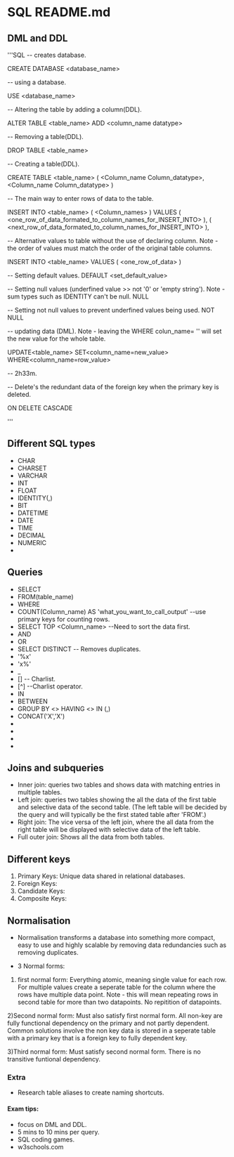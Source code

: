 # SQL README.md

## DML and DDL
'''SQL
-- creates database.

CREATE DATABASE <database_name>

-- using a database.

USE <database_name>

-- Altering the table by adding a column(DDL).

ALTER TABLE <table_name>
ADD <column_name datatype>

-- Removing a table(DDL).

DROP TABLE <table_name>

-- Creating a table(DDL).

CREATE TABLE <table_name>
(
    <Column_name Column_datatype>,
    <Column_name Column_datatype>
)

-- The main way to enter rows of data to the table.

INSERT INTO <table_name>
(
  <Column_names>
)
VALUES
(
  <one_row_of_data_formated_to_column_names_for_INSERT_INTO>
),
(
  <next_row_of_data_formated_to_column_names_for_INSERT_INTO>
),

-- Alternative values to table without the use of declaring column. Note - the order of values must match the order of the original table columns.

INSERT INTO <table_name>
VALUES
(
  <one_row_of_data>
)

-- Setting default values.
DEFAULT <set_default_value>

-- Setting null values (underfined value >> not '0' or 'empty string'). Note - sum types such as IDENTITY can't be null.
NULL

-- Setting not null values to prevent underfined values being used.
NOT NULL

-- updating data (DML). Note - leaving the WHERE colun_name= '' will set the new value for the whole table.

UPDATE<table_name>
SET<column_name=new_value>
WHERE<column_name=row_value>

-- 2h33m.

-- Delete's the redundant data of the foreign key when the primary key is deleted.

ON DELETE CASCADE

'''

## Different SQL types

- CHAR
- CHARSET
- VARCHAR
- INT
- FLOAT
- IDENTITY(<seed>,<increment>)
- BIT
- DATETIME
- DATE
- TIME
- DECIMAL
- NUMERIC
-

##  Queries
- SELECT
- FROM(table_name)
- WHERE
- COUNT(Column_name) AS 'what_you_want_to_call_output' --use primary keys for counting rows.
- SELECT TOP <range> <Column_name> --Need to sort the data first.
- AND
- OR
- SELECT DISTINCT -- Removes duplicates.
- '%x'
- 'x%'
- _
- [] -- Charlist.
- [^] --Charlist operator.
- IN
- BETWEEN
- GROUP BY <> HAVING <> IN (,)
- CONCAT('X','X')
-
-
-
-

## Joins and subqueries
- Inner join: queries two tables and shows data with matching entries in multiple tables.
- Left join: queries two tables showing the all the data of the first table and selective data of the second table. (The left table will be decided by the query and will typically be the first stated table after 'FROM'.)
- Right join: The vice versa of the left join, where the all data from the right table will be displayed with selective data of the left table.  
- Full outer join: Shows all the data from both tables.

## Different keys

1) Primary Keys: Unique data shared in relational databases.
2) Foreign Keys:
3) Candidate Keys:
4) Composite Keys:

## Normalisation

- Normalisation transforms a database into something more compact, easy to use and highly scalable by removing data redundancies such as removing duplicates.

- 3 Normal forms:
1) first normal form: Everything atomic, meaning single value for each row. For multiple values create a seperate table for the column where the rows have multiple data point. Note - this will mean repeating rows in second table for more than two datapoints.
No repitition of datapoints.

2)Second normal form: Must also satisfy first normal form. All non-key are fully functional dependency on the primary and not partly dependent. Common solutions involve the non key data is stored in a seperate table with a primary key that is a foreign key to fully dependent key.

3)Third normal form: Must satisfy second normal form. There is no transitive funtional dependency.

### Extra
- Research table aliases to create naming shortcuts.

#### Exam tips:
- focus on DML and DDL.
- 5 mins to 10 mins per query.
- SQL coding games.
- w3schools.com

